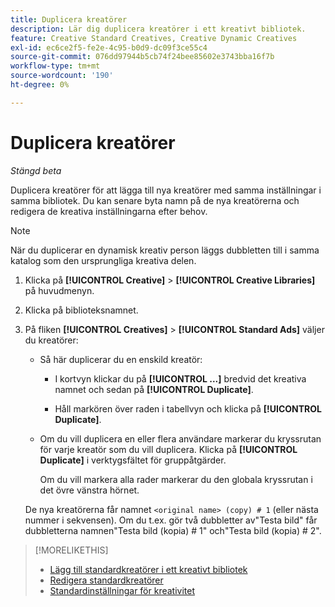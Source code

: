 ```yaml
---
title: Duplicera kreatörer
description: Lär dig duplicera kreatörer i ett kreativt bibliotek.
feature: Creative Standard Creatives, Creative Dynamic Creatives
exl-id: ec6ce2f5-fe2e-4c95-b0d9-dc09f3ce55c4
source-git-commit: 076dd97944b5cb74f24bee85602e3743bba16f7b
workflow-type: tm+mt
source-wordcount: '190'
ht-degree: 0%

---
```


# Duplicera kreatörer

*Stängd beta*

Duplicera kreatörer för att lägga till nya kreatörer med samma inställningar i samma bibliotek. Du kan senare byta namn på de nya kreatörerna och redigera de kreativa inställningarna efter behov.

>[!NOTE]
>
>När du duplicerar en dynamisk kreativ person läggs dubbletten till i samma katalog som den ursprungliga kreativa delen.

1. Klicka på **[!UICONTROL Creative]** > **[!UICONTROL Creative Libraries]** på huvudmenyn.

1. Klicka på biblioteksnamnet.

1. På fliken **[!UICONTROL Creatives]** > **[!UICONTROL Standard Ads]** väljer du kreatörer:

   * Så här duplicerar du en enskild kreatör:

      * I kortvyn klickar du på **[!UICONTROL ...]** bredvid det kreativa namnet och sedan på **[!UICONTROL Duplicate]**.

      * Håll markören över raden i tabellvyn och klicka på **[!UICONTROL Duplicate]**.

   * Om du vill duplicera en eller flera användare markerar du kryssrutan för varje kreatör som du vill duplicera. Klicka på **[!UICONTROL Duplicate]** i verktygsfältet för gruppåtgärder.

     Om du vill markera alla rader markerar du den globala kryssrutan i det övre vänstra hörnet.

   De nya kreatörerna får namnet `<original name> (copy) # 1` (eller nästa nummer i sekvensen). Om du t.ex. gör två dubbletter av&quot;Testa bild&quot; får dubbletterna namnen&quot;Testa bild (kopia) # 1&quot; och&quot;Testa bild (kopia) # 2&quot;.

<!-- Add to TOC later when this feature is available to users:

>* [Edit dynamic creatives](creative-edit-dynamic.md)
>* [Dynamic ad settings](creative-settings-dynamic.md)
-->

>[!MORELIKETHIS]
>
>* [Lägg till standardkreatörer i ett kreativt bibliotek](creative-add-standard.md)
>* [Redigera standardkreatörer](creative-edit-standard.md)
>* [Standardinställningar för kreativitet](creative-settings-standard.md)
